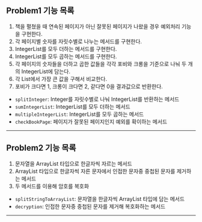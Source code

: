## Problem1 기능 목록
1. 책을 펼쳤을 때 연속된 페이지가 아닌 잘못된 페이지가 나왔을 경우 예외처리 기능을 구현한다.
2. 각 페이지별 숫자를 자릿수별로 나누는 메서드를 구현한다.
3. IntegerList를 모두 더하는 메서드를 구현한다.
4. IntegerList를 모두 곱하는 메서드를 구현한다.
5. 각 페이지의 숫자들을 더하고 곱한 값들을 각각 포비와 크롱을 기준으로 나눠 두 개의 IntegerList에 담는다.
6. 각 List에서 가장 큰 값을 구해서 비교한다.
7. 포비가 크다면 1, 크롱이 크다면 2, 같다면 0을 결과값으로 반환한다.

- <code>splitInteger</code>: Integer를 자릿수별로 나눠 IntegerList를 반환하는 메서드
- <code>sumIntegerList</code>: IntegerList를 모두 더하는 메서드
- <code>multipleIntegerList</code>: IntegerList를 모두 곱하는 메서드
- <code>checkBookPage</code>: 페이지가 잘못된 페이지인지 예외를 확이하는 메서드

---
## Problem2 기능 목록
1. 문자열을 ArrayList 타입으로 한글자씩 자르는 메서드
2. ArrayList 타입으로 한글자씩 자른 문자에서 인접한 문자중 중첩된 문자를 제거하는 메서드
3. 두 메서드를 이용해 암호를 복호화

- <code>splitStringToArrayList</code>: 문자열을 한글자씩 ArrayList 타입에 담는 메서드
- <code>decryption</code>: 인접한 문자중 중첩된 문자를 제거해 복호화하는 메서드
---
